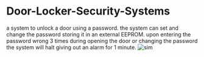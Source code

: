 # Door-Locker-Security-Systems
a system to unlock a door using a password.
the system can set and change the password storing it in an external EEPROM.
upon entering the password wrong 3 times during opening the door or changing the password the system
will halt giving out an alarm for 1 minute.
![sim](https://github.com/mohamed-hossam1000/Door-Locker-Security-Systems/assets/87417559/bf30dc4d-09b9-4d18-a669-6df8017445d6)

